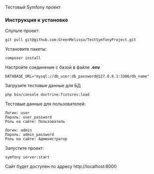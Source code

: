 Тестовый Symfony проект

### Инструкция к установке

Спульте проект:

```
git pull git@github.com:GreenMelissa/TestSymfonyProject.git
```

Установите пакеты:

```
composer install
```

Настройте соединение с базой в файле **.env**
```
DATABASE_URL="mysql://db_user:db_password@127.0.0.1:3306/db_name"
```

Загрузите тестовые данные для БД
```
php bin/console doctrine:fixtures:load
```

Тестовые данные для пользователей:
```
Логин: user
Пароль: user_password
Роль на сайте: Пользователь
```
```
Логин: admin
Пароль: admin_password
Роль на сайте: Администратор
```

Запустите проект:
```
symfony server:start 
```

Сайт будет доступен по адресу http://localhost:8000


